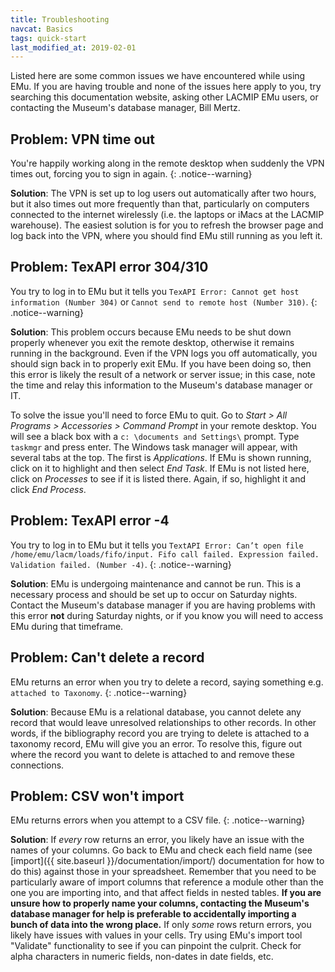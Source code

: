 ```yaml
---
title: Troubleshooting
navcat: Basics
tags: quick-start
last_modified_at: 2019-02-01
---
```

Listed here are some common issues we have encountered while using EMu. If you are having trouble and none of the issues here apply to you, try searching this documentation website, asking other LACMIP EMu users, or contacting the Museum's database manager, Bill Mertz.

## Problem: VPN time out
You're happily working along in the remote desktop when suddenly the VPN times out, forcing you to sign in again.
{: .notice--warning}

**Solution**: The VPN is set up to log users out automatically after two hours, but it also times out more frequently than that, particularly on computers connected to the internet wirelessly (i.e. the laptops or iMacs at the LACMIP warehouse). The easiest solution is for you to refresh the browser page and log back into the VPN, where you should find EMu still running as you left it.

## Problem: TexAPI error 304/310
You try to log in to EMu but it tells you `TexAPI Error: Cannot get host information (Number 304)` or `Cannot send to remote host (Number 310)`.
{: .notice--warning}

**Solution**: This problem occurs because EMu needs to be shut down properly whenever you exit the remote desktop, otherwise it remains running in the background. Even if the VPN logs you off automatically, you should sign back in to properly exit EMu. If you have been doing so, then this error is likely the result of a network or server issue; in this case, note the time and relay this information to the Museum's database manager or IT.

To solve the issue you'll need to force EMu to quit. Go to *Start > All Programs > Accessories > Command Prompt* in your remote desktop. You will see a black box with a `c: \documents and Settings\` prompt. Type `taskmgr` and press enter. The Windows task manager will appear, with several tabs at the top. The first is *Applications*. If EMu is shown running, click on it to highlight and then select *End Task*. If EMu is not listed here, click on *Processes* to see if it is listed there. Again, if so, highlight it and click *End Process*.

## Problem: TexAPI error -4
You try to log in to EMu but it tells you `TextAPI Error: Can’t open file /home/emu/lacm/loads/fifo/input. Fifo call failed. Expression failed. Validation failed. (Number -4)`.
{: .notice--warning}

**Solution**: EMu is undergoing maintenance and cannot be run. This is a necessary process and should be set up to occur on Saturday nights. Contact the Museum's database manager if you are having problems with this error **not** during Saturday nights, or if you know you will need to access EMu during that timeframe.

## Problem: Can't delete a record
EMu returns an error when you try to delete a record, saying something e.g. `attached to Taxonomy`.
{: .notice--warning}

**Solution**: Because EMu is a relational database, you cannot delete any record that would leave unresolved relationships to other records. In other words, if the bibliography record you are trying to delete is attached to a taxonomy record, EMu will give you an error. To resolve this, figure out where the record you want to delete is attached to and remove these connections.

## Problem: CSV won't import
EMu returns errors when you attempt to  a CSV file.
{: .notice--warning}

**Solution**: If *every* row returns an error, you likely have an issue with the names of your columns. Go back to EMu and check each field name (see [import]({{ site.baseurl }}/documentation/import/) documentation for how to do this) against those in your spreadsheet. Remember that you need to be particularly aware of import columns that reference a module other than the one you are importing into, and that affect fields in nested tables. **If you are unsure how to properly name your columns, contacting the Museum's database manager for help is preferable to accidentally importing a bunch of data into the wrong place.** If only *some* rows return errors, you likely have issues with values in your cells. Try using EMu's import tool "Validate" functionality to see if you can pinpoint the culprit. Check for alpha characters in numeric fields, non-dates in date fields, etc.

